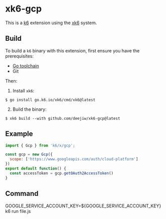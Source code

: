 # xk6-gcp

This is a [k6](https://k6.io) extension using the [xk6](https://github.com/grafana/xk6) system.

## Build

To build a `k6` binary with this extension, first ensure you have the prerequisites:

- [Go toolchain](https://go101.org/article/go-toolchain.html)
- Git

Then:

1. Install `xk6`:
  ```shell
  $ go install go.k6.io/xk6/cmd/xk6@latest
  ```

2. Build the binary:
  ```shell
  $ xk6 build --with github.com/deejiw/xk6-gcp@latest
  ```

## Example

```javascript
import { Gcp } from 'k6/x/gcp';

const gcp = new Gcp({
  scope: ['https://www.googleapis.com/auth/cloud-platform']
})
export default function() {
  const accessToken = gcp.getOAuth2AccessToken()
}
```

## Command
GOOGLE_SERVICE_ACCOUNT_KEY=${GOOGLE_SERVICE_ACCOUNT_KEY} k6 run file.js
